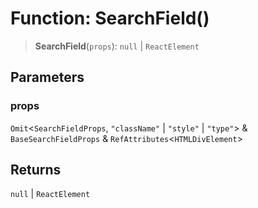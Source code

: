 # Function: SearchField()

> **SearchField**(`props`): `null` \| `ReactElement`

## Parameters

### props

`Omit`\<`SearchFieldProps`, `"className"` \| `"style"` \| `"type"`\> & `BaseSearchFieldProps` & `RefAttributes`\<`HTMLDivElement`\>

## Returns

`null` \| `ReactElement`
